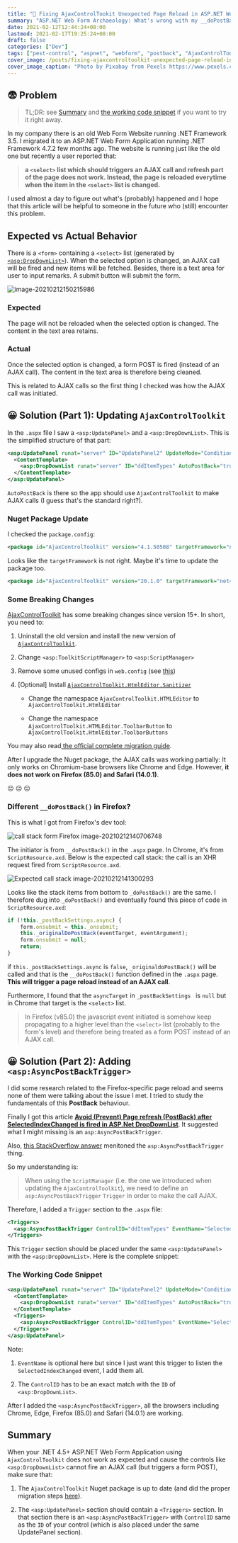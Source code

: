 ```yaml
---
title: "🐞 Fixing AjaxControlTookit Unexpected Page Reload in ASP.NET Web Form Application"
summary: "ASP.NET Web Form Archaeology: What's wrong with my __doPostBack() on Firefox? Why my AjaxControlToolkit is out of Control?"
date: 2021-02-12T12:44:24+08:00
lastmod: 2021-02-17T19:25:24+08:00
draft: false
categories: ["Dev"]
tags: ["pest-control", "aspnet", "webform", "postback", "AjaxControlToolkit", "AsyncPostBackTrigger"]
cover_image: /posts/fixing-ajaxcontroltoolkit-unexpected-page-reload-in-aspnet-webform-application/thumbnail.jpg
cover_image_caption: "Photo by Pixabay from Pexels https://www.pexels.com/photo/adorable-animal-canine-cute-271932/"
---
```




## 😨 Problem

> TL;DR: see [Summary](#summary) and [the working code snippet](#the-working-code-snippet) if you want to try it right away.

In my company there is an old Web Form Website running .NET Framework 3.5. I migrated it to an ASP.NET Web Form Application running .NET Framework 4.7.2 few months ago. The website is running just like the old one but recently a user reported that:

> **a `<select>` list which should triggers an AJAX call and refresh part of the page does not work. Instead, the page is reloaded everytime when the item in the `<select>` list is changed.**

I used almost a day to figure out what's (probably) happened and I hope that this article will be helpful to someone in the future who (still) encounter this problem.

## Expected vs Actual Behavior

There is a `<form>` containing a `<select>` list (generated by [ `<asp:DropDownList>`](https://docs.microsoft.com/en-us/dotnet/api/system.web.ui.webcontrols.dropdownlist?view=netframework-4.8)). When the selected option is changed, an AJAX call will be fired and new items will be fetched. Besides, there is a text area for user to input remarks. A submit button will submit the form.

![image-20210212150215986](img/image-20210212150215986.png)

### Expected

The page will not be reloaded when the selected option is changed. The content in the text area retains.

### Actual

Once the selected option is changed, a form POST is fired (instead of an AJAX call). The content in the text area is therefore being cleaned.

This is related to AJAX calls so the first thing I checked was how the AJAX call was initiated.

## 😀 Solution (Part 1): Updating `AjaxControlToolkit`

In the `.aspx` file I saw a `<asp:UpdatePanel>` and a `<asp:DropDownList>`. This is the simplified structure of that part:

```xml
<asp:UpdatePanel runat="server" ID="UpdatePanel2" UpdateMode="Conditional" ChildrenAsTriggers="true">
  <ContentTemplate>
    <asp:DropDownList runat="server" ID="ddItemTypes" AutoPostBack="true" OnSelectedIndexChanged="ddItemTypes_OnSelectedIndexChanged" />
  </ContentTemplate>            
</asp:UpdatePanel>
```

`AutoPostBack` is there so the app should use `AjaxControlToolkit` to make AJAX calls (I guess that's the standard right?).

### Nuget Package Update

I checked the `package.config`:

```xml
<package id="AjaxControlToolkit" version="4.1.50508" targetFramework="net35" />
```

Looks like the `targetFramework` is not right. Maybe it's time to update the package too.

```xml
<package id="AjaxControlToolkit" version="20.1.0" targetFramework="net472" />
```

### Some Breaking Changes

[AjaxControlToolkit](https://github.com/DevExpress/AjaxControlToolkit) has some breaking changes since version 15+. In short, you need to:

1. Uninstall the old version and install the new version of [`AjaxControlToolkit`](https://www.nuget.org/packages/AjaxControlToolkit).

2. Change `<asp:ToolkitScriptManager>` to `<asp:ScriptManager>`

3. Remove some unused configs in `web.config` (see [this](https://github.com/DevExpress/AjaxControlToolkit/wiki/Upgrading-from-v7.x-and-below#3---clean-up-webconfig))

4. [Optional] Install [`AjaxControlToolkit.HtmlEditor.Sanitizer`](https://www.nuget.org/packages/AjaxControlToolkit.HtmlEditor.Sanitizer/)

    - Change the namespace `AjaxControlToolkit.HTMLEditor` to `AjaxControlToolkit.HtmlEditor`
    
    - Change the namespace `AjaxControlToolkit.HTMLEditor.ToolbarButton` to `AjaxControlToolkit.HtmlEditor.ToolbarButtons`

You may also read[ the official complete migration guide](https://github.com/DevExpress/AjaxControlToolkit/wiki/Upgrading-from-v7.x-and-below#3---clean-up-webconfig).

After I upgrade the Nuget package, the AJAX calls was working partially: It only works on Chromium-base browsers like Chrome and Edge. However, **it does not work on Firefox (85.0) and Safari (14.0.1)**.

 😐 😐 😐 
### Different `__doPostBack()` in Firefox?

This is what I got from Firefox's dev tool:

![call stack form Firefox image-20210212140706748](img/image-20210212140706748.png)

The initiator is from `__doPostBack()` in the `.aspx` page. In Chrome, it's from `ScriptResource.axd`. Below is the expected call stack: the call is an XHR request fired from `ScriptResource.axd`.

![Expected call stack image-20210212141300293](img/image-20210212141300293.png)

Looks like the stack items from bottom to `_doPostBack()` are the same.  I therefore dug into `_doPostBack()` and eventually found this piece of code in `ScriptResource.axd`:

```js
if (!this._postBackSettings.async) {            
    form.onsubmit = this._onsubmit;            
    this._originalDoPostBack(eventTarget, eventArgument);            
    form.onsubmit = null;            
    return;        
}
```

if `this._postBackSettings.async` is `false`, `_originaldoPostBack()` will be called and that is the `__doPostBack()` function defined in the `.aspx` page. **This will trigger a page reload instead of an AJAX call**.

Furthermore, I found that the `asyncTarget` in `_postBackSettings ` is `null` but in Chrome that target is the `<select>` list.


> In Firefox (v85.0) the javascript event initiated is somehow keep propagating to a higher level than the `<select>` list (probably to the form's level) and therefore being treated as a form POST instead of an AJAX call.

## 😀 Solution (Part 2): Adding  `<asp:AsyncPostBackTrigger>`

I did some research related to the Firefox-specific page reload and seems none of them were talking about the issue I met. I tried to study the fundamentals of this **PostBack** behaviour.

Finally I got this article [**Avoid (Prevent) Page refresh (PostBack) after SelectedIndexChanged is fired in ASP.Net DropDownList**](https://www.aspsnippets.com/Articles/Avoid-Prevent-Page-refresh-PostBack-after-SelectedIndexChanged-is-fired-in-ASPNet-DropDownList.aspx). It suggested what I might missing is an `asp:AsyncPostBackTrigger`.

Also, [this StackOverflow answer](https://stackoverflow.com/questions/728043/how-to-stop-updatepanel-from-causing-whole-page-postback/728061#728061) menitoned the `asp:AsyncPostBackTrigger` thing. 

So my understanding is:

> When using the `ScriptManager` (i.e. the one we introduced when updating the `AjaxControlToolkit`), we need to define an `asp:AsyncPostBackTrigger` `Trigger` in order to make the call AJAX.

Therefore, I added a `Trigger` section to the `.aspx` file:

```xml
<Triggers>
  <asp:AsyncPostBackTrigger ControlID="ddItemTypes" EventName="SelectedIndexChanged" />
</Triggers>
```

This `Trigger` section should be placed under the same `<asp:UpdatePanel>` with the `<asp:DropDownList>`. Here is the complete snippet:

### The Working Code Snippet

```xml
<asp:UpdatePanel runat="server" ID="UpdatePanel2" UpdateMode="Conditional" ChildrenAsTriggers="true">
  <ContentTemplate>
    <asp:DropDownList runat="server" ID="ddItemTypes" AutoPostBack="true" OnSelectedIndexChanged="ddItemTypes_OnSelectedIndexChanged" />
  </ContentTemplate>
  <Triggers>
    <asp:AsyncPostBackTrigger ControlID="ddItemTypes" EventName="SelectedIndexChanged" />
  </Triggers>
</asp:UpdatePanel>
```

Note:
1. `EventName` is optional here but since I just want this trigger to listen the `SelectedIndexChanged` event, I add them all. 

2. The `ControlID` has to be an exact match with the `ID` of `<asp:DropDownList>`.

After I added the `<asp:AsyncPostBackTrigger>`, all the browsers including Chrome, Edge, Firefox (85.0) and Safari (14.0.1) are working.

## Summary

When your .NET 4.5+ ASP.NET Web Form Application using `AjaxControlToolkit` does not work as expected and cause the controls like `<asp:DropDownList>` cannot fire an AJAX call (but triggers a form POST), make sure that:

1. The `AjaxControlToolkit` Nuget package is up to date (and did the proper migration steps [here](https://github.com/DevExpress/AjaxControlToolkit/wiki/Upgrading-from-v7.x-and-below#3---clean-up-webconfig)).

2. The `<asp:UpdatePanel>` section should contain a `<Triggers>` section. In that section there is an `<asp:AsyncPostBackTrigger>` with `ControlID` same as the `ID` of your control (which is also placed under the same UpdatePanel section).

